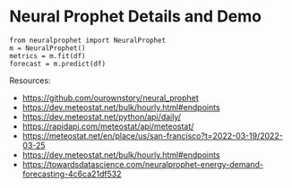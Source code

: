 # Neural Prophet Details and Demo #

```
from neuralprophet import NeuralProphet
m = NeuralProphet()
metrics = m.fit(df)
forecast = m.predict(df)

```


Resources:
- https://github.com/ourownstory/neural_prophet
- https://dev.meteostat.net/bulk/hourly.html#endpoints
- https://dev.meteostat.net/python/api/daily/
- https://rapidapi.com/meteostat/api/meteostat/
- https://meteostat.net/en/place/us/san-francisco?t=2022-03-19/2022-03-25
- https://dev.meteostat.net/bulk/hourly.html#endpoints
- https://towardsdatascience.com/neuralprophet-energy-demand-forecasting-4c6ca21df532

